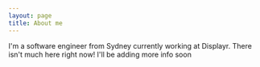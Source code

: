 ```yaml
---
layout: page
title: About me
---
```


I'm a software engineer from Sydney currently working at Displayr.
There isn't much here right now!
I'll be adding more info soon
